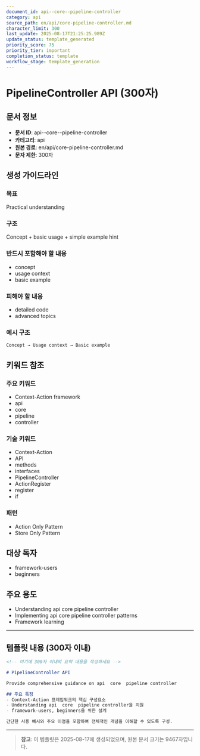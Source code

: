 ```yaml
---
document_id: api--core--pipeline-controller
category: api
source_path: en/api/core-pipeline-controller.md
character_limit: 300
last_update: 2025-08-17T21:25:25.989Z
update_status: template_generated
priority_score: 75
priority_tier: important
completion_status: template
workflow_stage: template_generation
---
```


# PipelineController API (300자)

## 문서 정보
- **문서 ID**: api--core--pipeline-controller
- **카테고리**: api
- **원본 경로**: en/api/core-pipeline-controller.md
- **문자 제한**: 300자

## 생성 가이드라인

### 목표
Practical understanding

### 구조
Concept + basic usage + simple example hint

### 반드시 포함해야 할 내용
- concept
- usage context
- basic example

### 피해야 할 내용  
- detailed code
- advanced topics

### 예시 구조
```
Concept → Usage context → Basic example
```

## 키워드 참조

### 주요 키워드
- Context-Action framework
- api
- core
- pipeline
- controller

### 기술 키워드
- Context-Action
- API
- methods
- interfaces
- PipelineController
- ActionRegister
- register
- if

### 패턴
- Action Only Pattern
- Store Only Pattern

## 대상 독자
- framework-users
- beginners

## 주요 용도
- Understanding api  core  pipeline controller
- Implementing api  core  pipeline controller patterns
- Framework learning

---

## 템플릿 내용 (300자 이내)

```markdown
<!-- 여기에 300자 이내의 요약 내용을 작성하세요 -->

# PipelineController API

Provide comprehensive guidance on api  core  pipeline controller

## 주요 특징
- Context-Action 프레임워크의 핵심 구성요소
- Understanding api  core  pipeline controller을 지원
- framework-users, beginners을 위한 설계

간단한 사용 예시와 주요 이점을 포함하여 전체적인 개념을 이해할 수 있도록 구성.
```

---

> **참고**: 이 템플릿은 2025-08-17에 생성되었으며, 
> 원본 문서 크기는 9467자입니다.

